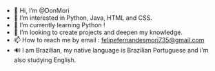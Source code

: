 - 👋 Hi, I’m @DonMori
- 👀 I’m interested in Python, Java, HTML and CSS.
- 🌱 I’m currently learning Python !
- 💞️ I’m looking to create projects and deepen my knowledge.
- 📫 How to reach me by email : felipefernandesmori735@gmail.com
- 🔊 I am Brazilian, my native language is Brazilian Portuguese and i'm also studying English.

